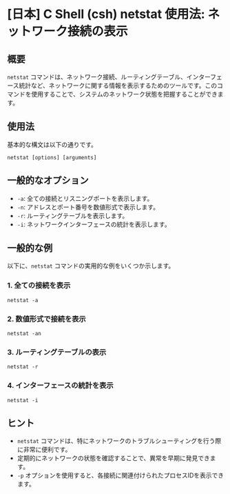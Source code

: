 # [日本] C Shell (csh) netstat 使用法: ネットワーク接続の表示

## 概要
`netstat` コマンドは、ネットワーク接続、ルーティングテーブル、インターフェース統計など、ネットワークに関する情報を表示するためのツールです。このコマンドを使用することで、システムのネットワーク状態を把握することができます。

## 使用法
基本的な構文は以下の通りです。

```
netstat [options] [arguments]
```

## 一般的なオプション
- `-a`: 全ての接続とリスニングポートを表示します。
- `-n`: アドレスとポート番号を数値形式で表示します。
- `-r`: ルーティングテーブルを表示します。
- `-i`: ネットワークインターフェースの統計を表示します。

## 一般的な例
以下に、`netstat` コマンドの実用的な例をいくつか示します。

### 1. 全ての接続を表示
```
netstat -a
```

### 2. 数値形式で接続を表示
```
netstat -an
```

### 3. ルーティングテーブルの表示
```
netstat -r
```

### 4. インターフェースの統計を表示
```
netstat -i
```

## ヒント
- `netstat` コマンドは、特にネットワークのトラブルシューティングを行う際に非常に便利です。
- 定期的にネットワークの状態を確認することで、異常を早期に発見できます。
- `-p` オプションを使用すると、各接続に関連付けられたプロセスIDを表示できます。